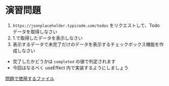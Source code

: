 # 演習問題

1. `https://jsonplaceholder.typicode.com/todos` をリクエストして、Todo データを取得しなさい
2. 1.で取得したデータを表示しなさい
3. 表示するデータで未完了だけのデータを表示するチェックボックス機能を作成しなさい
  - 完了したかどうかは `completed` の値で判定されます
  - 今回はなるべく useEffect 内で実装するようにしましょう

[問題で使用するファイル](https://github.com/sekiyan372/react-study-sample/blob/main/src/pages/week4/Ex.tsx)
